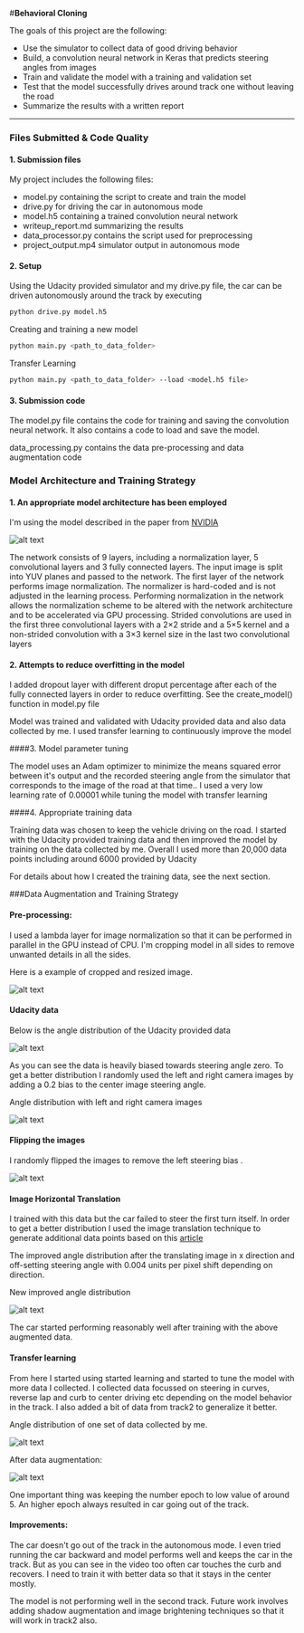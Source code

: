 #**Behavioral Cloning**

The goals  of this project are the following:
* Use the simulator to collect data of good driving behavior
* Build, a convolution neural network in Keras that predicts steering angles from images
* Train and validate the model with a training and validation set
* Test that the model successfully drives around track one without leaving the road
* Summarize the results with a written report


[//]: # (Image References)

[image1]: ./examples/cnn-architecture.png "Model Architecture"
[image2]: ./examples/crop_resize.png "Crop - Resize"
[image3]: ./examples/udacity.png "Angle distribution"
[image4]: ./examples/udacity_left_right.png "Angle distribution"
[image5]: ./examples/flip.png "Flip Image"
[image6]: ./examples/udacity_augmentation.png "Angle distribution"
[image7]: ./examples/mydata_angle.png "Angle distribution"
[image8]: ./examples/mydata_augmented_angle.png "Angle distribution"


---
### Files Submitted & Code Quality

#### 1. Submission files

My project includes the following files:
* model.py containing the script to create and train the model
* drive.py for driving the car in autonomous mode
* model.h5 containing a trained convolution neural network
* writeup_report.md summarizing the results
* data_processor.py contains the script used for preprocessing
* project_output.mp4 simulator output in autonomous mode

#### 2. Setup
Using the Udacity provided simulator and my drive.py file, the car can be driven autonomously around the track by executing
```sh
python drive.py model.h5
```  
Creating and training a new model
```sh
python main.py <path_to_data_folder>
```

Transfer Learning
```sh
python main.py <path_to_data_folder> --load <model.h5 file>
```


#### 3. Submission code

The model.py file contains the code for training and saving the convolution neural network. It also contains a code to load and save the model.

data_processing.py contains the data pre-processing and data augmentation code


### Model Architecture and Training Strategy

#### 1. An appropriate model architecture has been employed
I'm using the model described in the paper from  [NVIDIA](http://images.nvidia.com/content/tegra/automotive/images/2016/solutions/pdf/end-to-end-dl-using-px.pdf)    

![alt text][image1]

The network consists of 9 layers, including a normalization layer, 5 convolutional layers
and 3 fully connected layers. The input image is split into YUV planes and passed to the network.
The first layer of the network performs image normalization. The normalizer is hard-coded and is not
adjusted in the learning process. Performing normalization in the network allows the normalization
scheme to be altered with the network architecture and to be accelerated via GPU processing.  Strided convolutions are used in the
first three convolutional layers with a 2×2 stride and a 5×5 kernel and a non-strided convolution
with a 3×3 kernel size in the last two convolutional layers

#### 2. Attempts to reduce overfitting in the model
I added dropout layer with different droput percentage after each of the fully connected layers in order to reduce overfitting. See the create_model() function in model.py file

Model was trained and validated with Udacity provided data and also data collected by me. I used transfer learning to continuously improve the model

####3. Model parameter tuning

The model uses an Adam optimizer to minimize the means squared error between it's output and the recorded steering angle from the simulator that corresponds to the image of the road at that time.. I used a very low learning rate of 0.00001 while tuning the model with transfer learning

####4. Appropriate training data

Training data was chosen to keep the vehicle driving on the road. I started with the Udacity provided training data and then improved the model by training on the data collected by me. Overall I used more than 20,000 data points including around 6000 provided by Udacity

For details about how I created the training data, see the next section.

###Data Augmentation and Training Strategy

#### Pre-processing:
I used a lambda layer for image normalization so that it can be performed in parallel in the GPU instead of CPU. I'm cropping model in all sides to remove unwanted details in all the sides.

Here is a example of cropped and resized image.

![alt text][image2]

#### Udacity data
Below is the angle distribution of the Udacity provided data

![alt text][image3]

As you can see the data is heavily biased towards steering angle zero. To get a better distribution I randomly used the left and right camera images by adding a 0.2 bias to the center image steering angle.

Angle distribution with left and right camera images

![alt text][image4]

#### Flipping the images
I randomly flipped the images to remove the left steering bias .

![alt text][image5]

#### Image Horizontal Translation
I trained with this data but the car failed to steer the first turn itself. In order to get a better distribution I used the image translation technique to generate additional data points based on this [article](https://chatbotslife.com/using-augmentation-to-mimic-human-driving-496b569760a9#.11yb60izi)

The improved angle distribution after the translating image in x direction and off-setting steering angle with 0.004 units per pixel shift depending on direction.

New improved angle distribution  

![alt text][image6]

The car started performing reasonably well after training with the above augmented data.

#### Transfer learning
From here I started using started learning and started to tune the model with more data I collected. I collected data focussed on steering in curves, reverse lap and curb to center driving etc depending on the model behavior in the track. I also added a bit of data from track2 to generalize it better.

Angle distribution of one set of data collected by me.  

![alt text][image7]  


After data augmentation:  


![alt text][image8]

One important thing was keeping the number epoch to low value of around 5. An higher epoch always resulted in car going out of the track.


#### Improvements:
The car doesn't go out of the track in the autonomous mode. I even tried running the car backward and model performs well and keeps the car in the track. But as you can see in the video too often car touches the curb and recovers. I need to train it with better data so that it stays in the center mostly.

The model is not performing well in the second track. Future work involves adding shadow augmentation and image brightening techniques so that it will work in track2 also.

